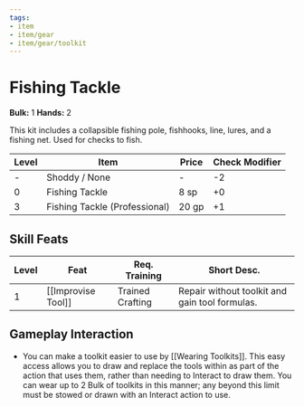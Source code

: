 ```yaml
---
tags:
- item
- item/gear
- item/gear/toolkit
---
```

# Fishing Tackle

**Bulk:** 1
**Hands:** 2

This kit includes a collapsible fishing pole, fishhooks, line, lures, and a fishing net. Used for checks to fish.

| **Level** | **Item**                      | **Price** | **Check Modifier** |
| --------- | ----------------------------- | --------- | ------------------ |
| -         | Shoddy / None                 | -         | -2                 |
| 0         | Fishing Tackle                | 8 sp      | +0                 |
| 3         | Fishing Tackle (Professional) | 20 gp     | +1                 |

## Skill Feats

| Level | Feat               | Req. Training    | Short Desc.                                    |
| ----- | ------------------ | ---------------- | ---------------------------------------------- |
| 1     | [[Improvise Tool]] | Trained Crafting | Repair without toolkit and gain tool formulas. |

## Gameplay Interaction

- You can make a toolkit easier to use by [[Wearing Toolkits]]. This easy access allows you to draw and replace the tools within as part of the action that uses them, rather than needing to Interact to draw them. You can wear up to 2 Bulk of toolkits in this manner; any beyond this limit must be stowed or drawn with an Interact action to use.
